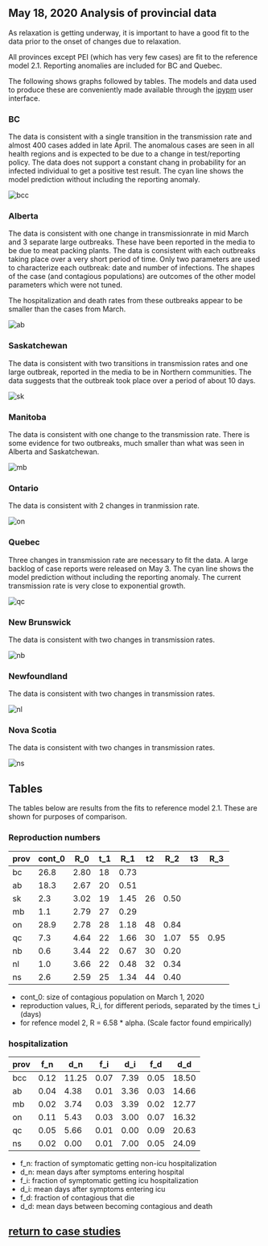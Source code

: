 ## May 18, 2020 Analysis of provincial data

As relaxation is getting underway, it is important to have a good fit to the
data prior to the onset of changes due to relaxation.

All provinces except PEI (which has very few cases) are fit to the reference model 2.1.
Reporting anomalies are included for BC and Quebec.

The following shows graphs followed by tables.
The models and data used to produce these
are conveniently made available through the [ipypm](../../ipypm) user interface.

### BC

The data is consistent with a single transition in the transmission rate and almost 400 cases
added in late April. The anomalous cases are seen in all health regions and is expected to be
due to a change in test/reporting policy.
The data does not support a constant chang in probability for an
infected individual to get a positive test result.
The cyan line shows the model prediction without including the reporting anomaly.

![bcc](img/bcc_2_1_0518.png)

### Alberta

The data is consistent with one change in transmissionrate in mid March and 3 separate
large outbreaks. These have been reported in the media to be due to meat packing plants.
The data is consistent with each outbreaks taking place over a very short period of time.
Only two parameters are used to characterize each outbreak: date and number of infections.
The shapes of the case (and contagious populations) are outcomes of the other model parameters
which were not tuned.

The hospitalization and death rates from these outbreaks appear to be smaller than the
cases from March.

![ab](img/ab_2_1_0518.png)

### Saskatchewan

The data is consistent with two transitions in transmission rates and one large outbreak,
reported in the media to be in Northern communities.
The data suggests that the outbreak took place over a period of about 10 days.

![sk](img/sk_2_1_0518.png)

### Manitoba

The data is consistent with one change to the transmission rate.
There is some evidence for two outbreaks, much smaller than what was seen in Alberta and Saskatchewan.

![mb](img/mb_2_1_0518.png)

### Ontario

The data is consistent with 2 changes in tranmission rate.

![on](img/on_2_1_0518.png)

### Quebec

Three changes in transmission rate are necessary to fit the data.
A large backlog of case reports were released on May 3.
The cyan line shows the model prediction without including the reporting anomaly.
The current transmission rate is very close to exponential growth.

![qc](img/qc_2_1_0518.png)

### New Brunswick

The data is consistent with two changes in transmission rates.

![nb](img/nb_2_1_0518.png)

### Newfoundland

The data is consistent with two changes in transmission rates.

![nl](img/nl_2_1_0518.png)

### Nova Scotia

The data is consistent with two changes in transmission rates.

![ns](img/ns_2_1_0518.png)

## Tables

The tables below are results from the fits to reference model 2.1.
These are shown for purposes of comparison.

### Reproduction numbers

prov|cont_0 | R_0 | t_1 | R_1 | t2 | R_2 | t3 | R_3
---|---|---|---|---|---|---|---|---
bc|26.8|2.80|18|0.73
ab|18.3|2.67|20|0.51
sk|2.3|3.02|19|1.45|26|0.50
mb|1.1|2.79|27|0.29
on|28.9|2.78|28|1.18|48|0.84
qc|7.3|4.64|22|1.66|30|1.07|55|0.95
nb|0.6|3.44|22|0.67|30|0.20
nl|1.0|3.66|22|0.48|32|0.34
ns|2.6|2.59|25|1.34|44|0.40

* cont_0: size of contagious population on March 1, 2020
* reproduction values, R_i, for different periods, separated by the times t_i (days)
* for refence model 2, R = 6.58 * alpha. (Scale factor found empirically)


### hospitalization

prov|f_n | d_n | f_i | d_i | f_d | d_d 
---|---|---|---|---|---|---
bcc|0.12|11.25|0.07|7.39|0.05|18.50
ab|0.04|4.38|0.01|3.36|0.03|14.66
mb|0.02|3.74|0.03|3.39|0.02|12.77
on|0.11|5.43|0.03|3.00|0.07|16.32
qc|0.05|5.66|0.01|0.00|0.09|20.63
ns|0.02|0.00|0.01|7.00|0.05|24.09

* f_n: fraction of symptomatic getting non-icu hospitalization
* d_n: mean days after symptoms entering hospital
* f_i: fraction of symptomatic getting icu hospitalization
* d_i: mean days after symptoms entering icu
* f_d: fraction of contagious that die
* d_d: mean days between becoming contagious and death

## [return to case studies](../index.md)

